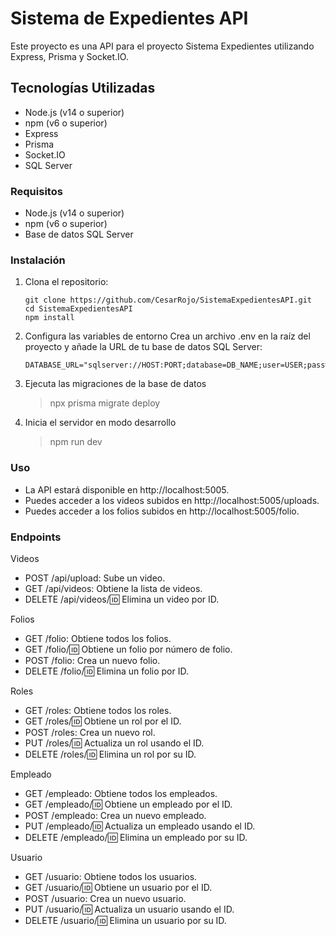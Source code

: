 # Sistema de Expedientes API

Este proyecto es una API para el proyecto Sistema Expedientes utilizando Express, Prisma y Socket.IO.

## Tecnologías Utilizadas

- Node.js (v14 o superior)
- npm (v6 o superior)
- Express
- Prisma
- Socket.IO
- SQL Server

### Requisitos

- Node.js (v14 o superior)
- npm (v6 o superior)
- Base de datos SQL Server

### Instalación

1. Clona el repositorio:

   ```
   git clone https://github.com/CesarRojo/SistemaExpedientesAPI.git
   cd SistemaExpedientesAPI
   npm install
   ```

2. Configura las variables de entorno
    Crea un archivo .env en la raíz del proyecto y añade la URL de tu base de datos SQL Server:
    ```
    DATABASE_URL="sqlserver://HOST:PORT;database=DB_NAME;user=USER;password=PASS;trustServerCertificate=true"
    ```

3. Ejecuta las migraciones de la base de datos
    >npx prisma migrate deploy

4. Inicia el servidor en modo desarrollo
    >npm run dev

### Uso

- La API estará disponible en http://localhost:5005.
- Puedes acceder a los videos subidos en http://localhost:5005/uploads.
- Puedes acceder a los folios subidos en http://localhost:5005/folio.

### Endpoints

Videos
- POST /api/upload: Sube un video.
- GET /api/videos: Obtiene la lista de videos.
- DELETE /api/videos/:id: Elimina un video por ID.

Folios
- GET /folio: Obtiene todos los folios.
- GET /folio/:id: Obtiene un folio por número de folio.
- POST /folio: Crea un nuevo folio.
- DELETE /folio/:id: Elimina un folio por ID.

Roles
- GET /roles: Obtiene todos los roles.
- GET /roles/:id: Obtiene un rol por el ID.
- POST /roles: Crea un nuevo rol.
- PUT /roles/:id: Actualiza un rol usando el ID.
- DELETE /roles/:id: Elimina un rol por su ID.

Empleado
- GET /empleado: Obtiene todos los empleados.
- GET /empleado/:id: Obtiene un empleado por el ID.
- POST /empleado: Crea un nuevo empleado.
- PUT /empleado/:id: Actualiza un empleado usando el ID.
- DELETE /empleado/:id: Elimina un empleado por su ID.

Usuario
- GET /usuario: Obtiene todos los usuarios.
- GET /usuario/:id: Obtiene un usuario por el ID.
- POST /usuario: Crea un nuevo usuario.
- PUT /usuario/:id: Actualiza un usuario usando el ID.
- DELETE /usuario/:id: Elimina un usuario por su ID.

